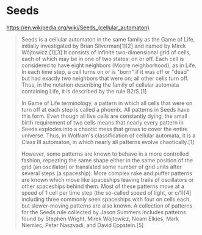 Seeds
=====

https://en.wikipedia.org/wiki/Seeds_(cellular_automaton)

> Seeds is a cellular automaton in the same family as the Game of Life,
> initially investigated by Brian Silverman[1][2] and named by Mirek
> Wójtowicz.[1][3] It consists of infinite two-dimensional grid of cells, each
> of which may be in one of two states: on or off. Each cell is considered to
> have eight neighbors (Moore neighborhood), as in Life. In each time step, a
> cell turns on or is "born" if it was off or "dead" but had exactly two
> neighbors that were on; all other cells turn off. Thus, in the notation
> describing the family of cellular automata containing Life, it is described
> by the rule B2/S.[1]
>
> In Game of Life terminology, a pattern in which all cells that were on turn
> off at each step is called a phoenix. All patterns in Seeds have this form.
> Even though all live cells are constantly dying, the small birth requirement
> of two cells means that nearly every pattern in Seeds explodes into a chaotic
> mess that grows to cover the entire universe. Thus, in Wolfram's
> classification of cellular automata, it is a Class III automaton, in which
> nearly all patterns evolve chaotically.[1]
>
> However, some patterns are known to behave in a more controlled fashion,
> repeating the same shape either in the same position of the grid (an
> oscillator) or translated some number of grid units after several steps (a
> spaceship). More complex rake and puffer patterns are known which move like
> spaceships leaving trails of oscillators or other spaceships behind them.
> Most of these patterns move at a speed of 1 cell per time step (the so-called
> speed of light, or c/1)[4] including three commonly seen spaceships with four
> on cells each, but slower-moving patterns are also known. A collection of
> patterns for the Seeds rule collected by Jason Summers includes patterns
> found by Stephen Wright, Mirek Wójtowicz, Noam Elkies, Mark Niemiec, Peter
> Naszvadi, and David Eppstein.[5]
